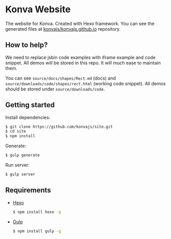 # Konva Website

The website for Konva. Created with Hexo framework.
You can see the generated files at [konvajs/konvajs.github.io](https://github.com/konvajs/konvajs.github.io) repository.

## How to help?

We need to replace jsbin code examples with iframe example and code snippet.
All demos will be stored in this repo. It will much ease to maintain them.

You can see `source/docs/shapes/Rect.md` (docs) and `source/downloads/code/shapes/rect.html` (working code snippet).
All demos should be stored under `source/downloads/code`.


## Getting started

Install dependencies:

``` bash
$ git clone https://github.com/konvajs/site.git
$ cd site
$ npm install
```

Generate:

``` bash
$ gulp generate
```

Run server:

``` bash
$ gulp server
```

## Requirements

- [Hexo](http://hexo.io/)

	``` bash
  $ npm install hexo -g
  ```

- [Gulp](http://gulpjs.com/)

	``` bash
	$ npm install gulp -g
	```